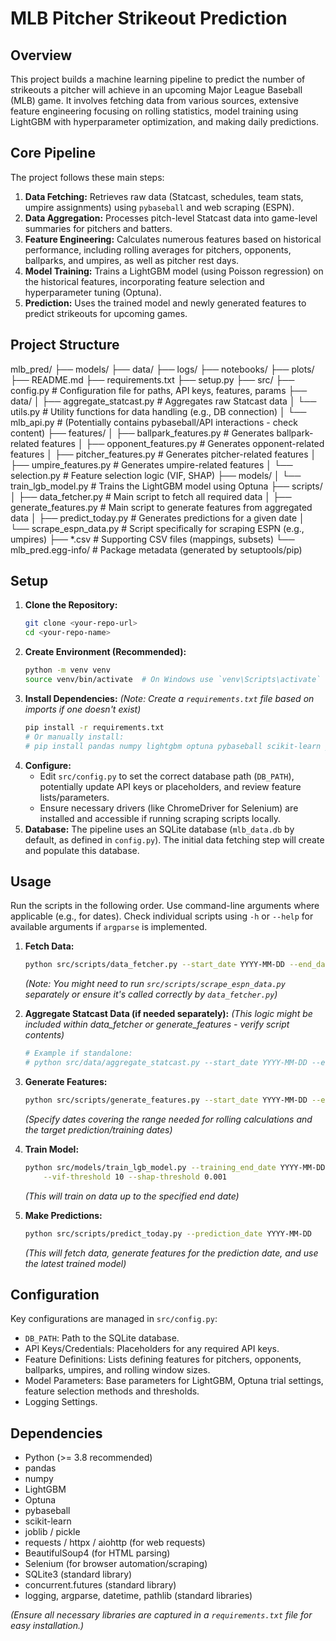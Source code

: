 # MLB Pitcher Strikeout Prediction

## Overview

This project builds a machine learning pipeline to predict the number of strikeouts a pitcher will achieve in an upcoming Major League Baseball (MLB) game. It involves fetching data from various sources, extensive feature engineering focusing on rolling statistics, model training using LightGBM with hyperparameter optimization, and making daily predictions.

## Core Pipeline

The project follows these main steps:

1.  **Data Fetching:** Retrieves raw data (Statcast, schedules, team stats, umpire assignments) using `pybaseball` and web scraping (ESPN).
2.  **Data Aggregation:** Processes pitch-level Statcast data into game-level summaries for pitchers and batters.
3.  **Feature Engineering:** Calculates numerous features based on historical performance, including rolling averages for pitchers, opponents, ballparks, and umpires, as well as pitcher rest days.
4.  **Model Training:** Trains a LightGBM model (using Poisson regression) on the historical features, incorporating feature selection and hyperparameter tuning (Optuna).
5.  **Prediction:** Uses the trained model and newly generated features to predict strikeouts for upcoming games.

## Project Structure
mlb_pred/
├── models/
├── data/
├── logs/
├── notebooks/
├── plots/
├── README.md
├── requirements.txt
├── setup.py
├── src/
    ├── config.py               # Configuration file for paths, API keys, features, params
    ├── data/
    │   ├── aggregate_statcast.py # Aggregates raw Statcast data
    │   └── utils.py            # Utility functions for data handling (e.g., DB connection)
    │   └── mlb_api.py          # (Potentially contains pybaseball/API interactions - check content)
    ├── features/
    │   ├── ballpark_features.py  # Generates ballpark-related features
    │   ├── opponent_features.py # Generates opponent-related features
    │   ├── pitcher_features.py  # Generates pitcher-related features
    │   ├── umpire_features.py   # Generates umpire-related features
    │   └── selection.py         # Feature selection logic (VIF, SHAP)
    ├── models/
    │   └── train_lgb_model.py   # Trains the LightGBM model using Optuna
    ├── scripts/
    │   ├── data_fetcher.py      # Main script to fetch all required data
    │   ├── generate_features.py # Main script to generate features from aggregated data
    │   ├── predict_today.py     # Generates predictions for a given date
    │   └── scrape_espn_data.py  # Script specifically for scraping ESPN (e.g., umpires)
    ├── *.csv                   # Supporting CSV files (mappings, subsets)
    └── mlb_pred.egg-info/      # Package metadata (generated by setuptools/pip)
## Setup

1.  **Clone the Repository:**
    ```bash
    git clone <your-repo-url>
    cd <your-repo-name>
    ```
2.  **Create Environment (Recommended):**
    ```bash
    python -m venv venv
    source venv/bin/activate  # On Windows use `venv\Scripts\activate`
    ```
3.  **Install Dependencies:**
    *(Note: Create a `requirements.txt` file based on imports if one doesn't exist)*
    ```bash
    pip install -r requirements.txt
    # Or manually install:
    # pip install pandas numpy lightgbm optuna pybaseball scikit-learn joblib requests beautifulsoup4 selenium aiohttp # Add others as needed
    ```
4.  **Configure:**
    * Edit `src/config.py` to set the correct database path (`DB_PATH`), potentially update API keys or placeholders, and review feature lists/parameters.
    * Ensure necessary drivers (like ChromeDriver for Selenium) are installed and accessible if running scraping scripts locally.
5.  **Database:** The pipeline uses an SQLite database (`mlb_data.db` by default, as defined in `config.py`). The initial data fetching step will create and populate this database.

## Usage

Run the scripts in the following order. Use command-line arguments where applicable (e.g., for dates). Check individual scripts using `-h` or `--help` for available arguments if `argparse` is implemented.

1.  **Fetch Data:**
    ```bash
    python src/scripts/data_fetcher.py --start_date YYYY-MM-DD --end_date YYYY-MM-DD
    ```
    *(Note: You might need to run `src/scripts/scrape_espn_data.py` separately or ensure it's called correctly by `data_fetcher.py`)*

2.  **Aggregate Statcast Data (if needed separately):**
    *(This logic might be included within data_fetcher or generate_features - verify script contents)*
    ```bash
    # Example if standalone:
    # python src/data/aggregate_statcast.py --start_date YYYY-MM-DD --end_date YYYY-MM-DD
    ```

3.  **Generate Features:**
    ```bash
    python src/scripts/generate_features.py --start_date YYYY-MM-DD --end_date YYYY-MM-DD [--mode historical|prediction]
    ```
    *(Specify dates covering the range needed for rolling calculations and the target prediction/training dates)*

4.  **Train Model:**
    ```bash
    python src/models/train_lgb_model.py --training_end_date YYYY-MM-DD \
        --vif-threshold 10 --shap-threshold 0.001
    ```
    *(This will train on data up to the specified end date)*

5.  **Make Predictions:**
    ```bash
    python src/scripts/predict_today.py --prediction_date YYYY-MM-DD
    ```
    *(This will fetch data, generate features for the prediction date, and use the latest trained model)*

## Configuration

Key configurations are managed in `src/config.py`:

* `DB_PATH`: Path to the SQLite database.
* API Keys/Credentials: Placeholders for any required API keys.
* Feature Definitions: Lists defining features for pitchers, opponents, ballparks, umpires, and rolling window sizes.
* Model Parameters: Base parameters for LightGBM, Optuna trial settings, feature selection methods and thresholds.
* Logging Settings.

## Dependencies

* Python (>= 3.8 recommended)
* pandas
* numpy
* LightGBM
* Optuna
* pybaseball
* scikit-learn
* joblib / pickle
* requests / httpx / aiohttp (for web requests)
* BeautifulSoup4 (for HTML parsing)
* Selenium (for browser automation/scraping)
* SQLite3 (standard library)
* concurrent.futures (standard library)
* logging, argparse, datetime, pathlib (standard libraries)

*(Ensure all necessary libraries are captured in a `requirements.txt` file for easy installation.)*